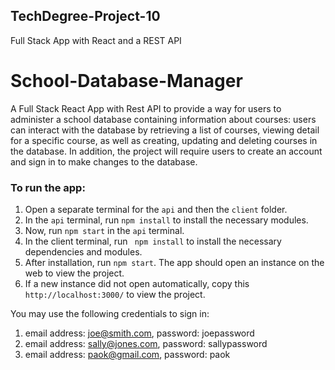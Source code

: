 ## TechDegree-Project-10

Full Stack App with React and a REST API

# School-Database-Manager

A Full Stack React App with Rest API to provide a way for users to administer a school database containing information
about courses: users can interact with the database by retrieving a list of courses, viewing detail for a specific
course, as well as creating, updating and deleting courses in the database.
In addition, the project will require users to create an account and sign in to make changes to the database.

### To run the app:

1. Open a separate terminal for the `api` and then the `client` folder.
2. In the `api` terminal, run `npm install` to install the necessary modules.
3. Now, run `npm start` in the `api` terminal.
4. In the client terminal, run ` npm install` to install the necessary dependencies and modules.
5. After installation, run `npm start`. The app should open an instance on the web to view the project.
6. If a new instance did not open automatically, copy this `http://localhost:3000/` to view the project.

You may use the following credentials to sign in:

1. email address: joe@smith.com,
   password: joepassword
2. email address: sally@jones.com,
   password: sallypassword
3. email address: paok@gmail.com,
   password: paok
